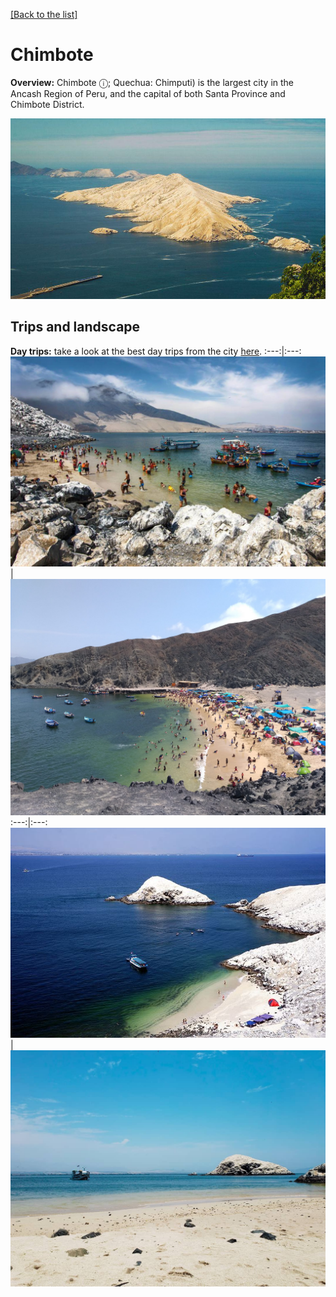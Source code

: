 [[Back to the list]](city_list.md)
# Chimbote
**Overview:** Chimbote  ⓘ; Quechua: Chimputi) is the largest city in the Ancash Region of Peru, and the capital of both Santa Province and Chimbote District.


![Chimbote tourist view](resources/Chimbote_view.jpg)
## Trips and landscape
**Day trips:** take a look at the best day trips from the city [here](https://www.tripadvisor.com/Attractions-g1597002-Activities-Chimbote_Ancash_Region.html).
:---:|:---:
 ![landscape image](resources/Chimbote_landscape_0.jpg) | ![landscape image](resources/Chimbote_landscape_1.jpg) 
:---:|:---:
 ![landscape image](resources/Chimbote_landscape_2.jpg) | ![landscape image](resources/Chimbote_landscape_3.jpg) 
